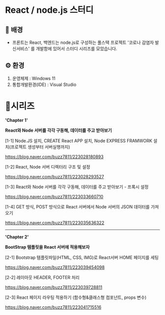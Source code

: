 # **React / node.js 스터디**

## 🧐 배경

 - 프론트는 React, 백엔드는 node.js로 구성하는 풀스택 프로젝트
 '코로나 감염자 발신서비스' 를 개발함에 있어서
 스터디 시리즈를 모았습니다.


##  ⚙️ 환경
1.  운영체제 : Windows 11
2.  통합개발환경(IDE) : Visual Studio


# 📜시리즈

    
**'Chapter 1'**

**React와 Node 서버를 각각 구동해, 데이터를 주고 받아보기**

[1-1] 
Node.JS 설치, CREATE React APP 설치, Node EXPRESS FRAMWORK 설치(프로젝트 생성부터 서버실행까지)

https://blog.naver.com/buzz7811/223028180893

[1-2]
React, Node 서버 디렉터리 구조 및 설정

https://blog.naver.com/buzz7811/223028293527

[1-3]
React와 Node 서버를 각각 구동해, 데이터를 주고 받아보기 - 프록시 설정

https://blog.naver.com/buzz7811/223033660710

[1-4]
GET 방식, POST 방식으로 React 서버에서 Node 서버의 JSON 데이터를 가져오기

https://blog.naver.com/buzz7811/223035636322

<hr>

**'Chapter 2'**

**BootStrap 템플릿을 React 서버에 적용해보자**

[2-1]
Bootstrap 템플릿파일(HTML, CSS, IMG)로 React서버 HOME 페이지를 세팅

https://blog.naver.com/buzz7811/223039454098

[2-2]
레이아웃 HEADER, FOOTER 처리

https://blog.naver.com/buzz7811/223039728811

[2-3]
React 페이지 라우팅 적용하기 (함수형&클래스형 컴포넌트, props 변수)

https://blog.naver.com/buzz7811/223041715516


